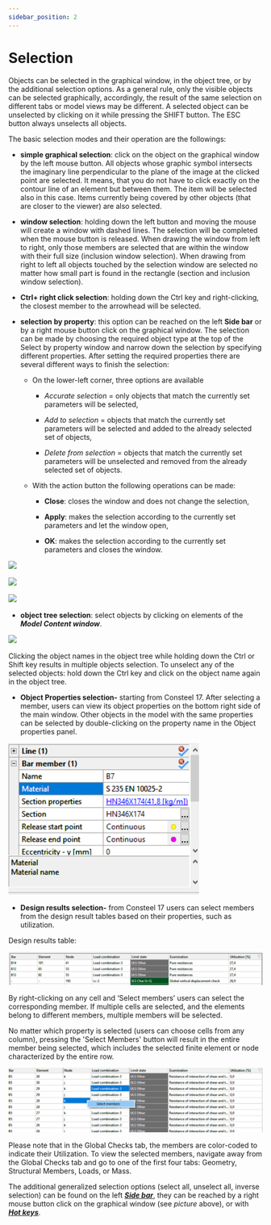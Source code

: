```yaml
---
sidebar_position: 2
---
```

# Selection

Objects can be selected in the graphical window, in the object tree, or by the additional selection options. As a general rule, only the visible objects can be selected graphically, accordingly, the result of the same selection on different tabs or model views may be different. A selected object can be unselected by clicking on it while pressing the SHIFT button. The ESC button always unselects all objects.


The basic selection modes and their operation are the followings:


- **simple graphical selection**: click on the object on the graphical window by the left mouse button. All objects whose graphic symbol intersects the imaginary line perpendicular to the plane of the image at the clicked point are selected. It means, that you do not have to click exactly on the contour line of an element but between them. The item will be selected also in this case. Items currently being covered by other objects (that are closer to the viewer) are also selected.


* **window selection**: holding down the left button and moving the mouse will create a window with dashed lines. The selection will be completed when the mouse button is released. When drawing the window from left to right, only those members are selected that are within the window with their full size (inclusion window selection). When drawing from right to left all objects touched by the selection window are selected no matter how small part is found in the rectangle (section and inclusion window selection).


- **Ctrl+ right click selection**: holding down the Ctrl key and right-clicking, the closest member to the arrowhead will be selected.


* **selection by property**: this option can be reached on the left **Side bar** or by a right mouse button click on the graphical window. The selection can be made by choosing the required object type at the top of the Select by property window and narrow down the selection by specifying different properties. After setting the required properties there are several different ways to finish the selection:


  - On the lower-left corner, three options are available

    - _Accurate selection_ = only objects that match the currently set parameters will be selected,

    - _Add to selection_ = objects that match the currently set parameters will be selected and added to the already selected set of objects,
   
    - _Delete from selection_ = objects that match the currently set parameters will be unselected and removed from the already selected set of objects.
    

  * With the action button the following operations can be made:

    - **Close**: closes the window and does not change the selection,

    - **Apply**: makes the selection according to the currently set parameters and let the window open,
   
    - **OK**: makes the selection according to the currently set parameters and closes the window.
  

[![](https://Consteelsoftware.com/wp-content/uploads/2021/04/4-3-selection-1.png)](./img/wp-content-uploads-2021-04-4-3-selection-1.png)


[![](https://Consteelsoftware.com/wp-content/uploads/2021/04/4-3-selection-2.png)](./img/wp-content-uploads-2021-04-4-3-selection-2.png)



[![](https://Consteelsoftware.com/wp-content/uploads/2021/04/Dia_select_by_prop.png)](./img/wp-content-uploads-2021-04-Dia_select_by_prop.png)


- **object tree selection**: select objects by clicking on elements of the **_Model Content window_**.


[![](https://Consteelsoftware.com/wp-content/uploads/2021/04/4-3-selection-3.png)](./img/wp-content-uploads-2021-04-4-3-selection-3.png)


Clicking the object names in the object tree while holding down the Ctrl or Shift key results in multiple objects selection. To unselect any of the selected objects: hold down the Ctrl key and click on the object name again in the object tree.

- **Object Properties selection-** starting from Consteel 17. After selecting a member, users can view its object properties on the bottom right side of the main window. Other objects in the model with the same properties can be selected by double-clicking on the property name in the Object properties panel.


![](./img/wp-content-uploads-2024-02-3.2.-Object-property-selection-2.png)

- **Design results selection-** from Consteel 17 users can select members from the design result tables based on their properties, such as utilization.


Design results table:


![](./img/wp-content-uploads-2024-02-3.2-Selection-fro-results-table-2-1024x134.png)


By right-clicking on any cell and ‘Select members’ users can select the corresponding member. If multiple cells are selected, and the elements belong to different members, multiple members will be selected.


No matter which property is selected (users can choose cells from any column), pressing the 'Select Members' button will result in the entire member being selected, which includes the selected finite element or node characterized by the entire row.


![](./img/wp-content-uploads-2024-02-3.2-Selection-cells-2-1024x261.png)


Please note that in the Global Checks tab, the members are color-coded to indicate their Utilization. To view the selected members, navigate away from the Global Checks tab and go to one of the first four tabs: Geometry, Structural Members, Loads, or Mass.


The additional generalized selection options (select all, unselect all, inverse selection) can be found on the left **_[Side bar](../1_0_general-description/1_2_the-main-window.md#side-bar)_**, they can be reached by a right mouse button click on the graphical window (see _picture_ above), or with **_[Hot keys](../1_0_general-description/1_5_hot-keys.md)_**.

<!-- /wp:paragraph -->
